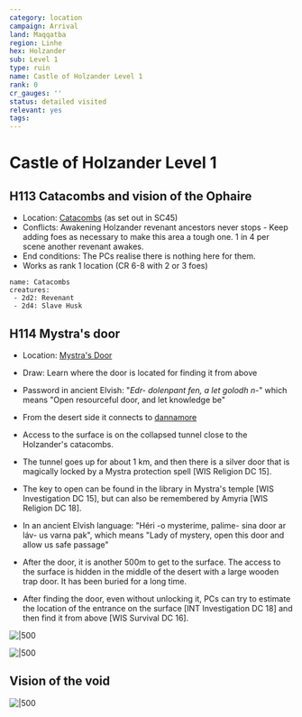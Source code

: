 ```yaml
---
category: location
campaign: Arrival
land: Maqqatba
region: Linhe
hex: Holzander
sub: Level 1
type: ruin
name: Castle of Holzander Level 1
rank: 0
cr_gauges: ''
status: detailed visited
relevant: yes
tags: 
---
```


# Castle of Holzander Level 1

## H113 Catacombs and vision of the Ophaire

- Location: [Catacombs](holzanderCastle.md#Catacombs) (as set out in SC45)
- Conflicts: Awakening Holzander revenant ancestors never stops - Keep adding foes as necessary to make this area a tough one. 1 in 4 per scene another revenant awakes.
- End conditions: The PCs realise there is nothing here for them.
- Works as rank 1 location (CR 6-8 with 2 or 3 foes)

```encounter
name: Catacombs
creatures:
 - 2d2: Revenant
 - 2d4: Slave Husk
```

## H114 Mystra's door

- Location: [Mystra's Door](holzanderCastle.md#Mystra's%20Door)
- Draw: Learn where the door is located for finding it from above
- Password in ancient Elvish: "*Edr- dolenpant fen, a let golodh n-*" which means "Open resourceful door, and let knowledge be"
- From the desert side it connects to [dannamore](dannamore.md)

- Access to the surface is on the collapsed tunnel close to the Holzander's catacombs.
- The tunnel goes up for about 1 km, and then there is a silver door that is magically locked by a Mystra protection spell [WIS Religion DC 15].
- The key to open can be found in the library in Mystra's temple [WIS Investigation DC 15], but can also be remembered by Amyria [WIS Religion DC 18].
- In an ancient Elvish language: "Héri -o mysterime, palime- sina door ar láv- us varna pak", which means "Lady of mystery, open this door and allow us safe passage"
- After the door, it is another 500m to get to the surface. The access to the surface is hidden in the middle of the desert with a large wooden trap door. It has been buried for a long time.
- After finding the door, even without unlocking it, PCs can try to estimate the location of the entrance on the surface [INT Investigation DC 18] and then find it from above [WIS Survival DC 16].

![|500](https://i.imgur.com/R8njhtR.png)

![|500](https://i.imgur.com/03FKFBu.jpg)


## Vision of the void

![|500](https://i.imgur.com/xH7SwoN.png)

